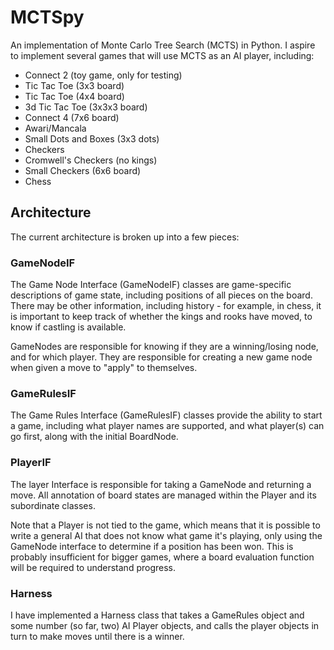 # MCTSpy

An implementation of Monte Carlo Tree Search (MCTS) in Python. I
aspire to implement several games that will use MCTS as an AI player,
including:

- Connect 2 (toy game, only for testing)
- Tic Tac Toe (3x3 board)
- Tic Tac Toe (4x4 board)
- 3d Tic Tac Toe (3x3x3 board)
- Connect 4 (7x6 board)
- Awari/Mancala
- Small Dots and Boxes (3x3 dots)
- Checkers
- Cromwell's Checkers (no kings)
- Small Checkers (6x6 board)
- Chess

## Architecture

The current architecture is broken up into a few pieces:

### GameNodeIF

The Game Node Interface (GameNodeIF) classes are game-specific
descriptions of game state, including positions of all pieces on the
board. There may be other information, including history - for
example, in chess, it is important to keep track of whether the kings
and rooks have moved, to know if castling is available.

GameNodes are responsible for knowing if they are a winning/losing
node, and for which player. They are responsible for creating a new
game node when given a move to "apply" to themselves.


### GameRulesIF

The Game Rules Interface (GameRulesIF) classes provide the ability to
start a game, including what player names are supported, and what
player(s) can go first, along with the initial BoardNode.


### PlayerIF

The layer Interface is responsible for taking a GameNode and
returning a move. All annotation of board states are managed within
the Player and its subordinate classes.

Note that a Player is not tied to the game, which means that it is
possible to write a general AI that does not know what game it's
playing, only using the GameNode interface to determine if a position
has been won. This is probably insufficient for bigger games, where a
board evaluation function will be required to understand progress.


### Harness

I have implemented a Harness class that takes a GameRules object and
some number (so far, two) AI Player objects, and calls the player
objects in turn to make moves until there is a winner.
